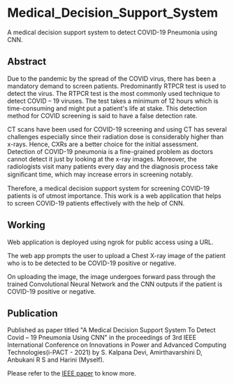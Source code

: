# Medical_Decision_Support_System

A medical decision support system to detect COVID-19 Pneumonia using CNN.

## Abstract
Due to the pandemic by the spread of the COVID virus, there has been a mandatory demand to screen patients. Predominantly RTPCR test is used to detect the virus. The RTPCR test is the most commonly used technique to detect COVID – 19 viruses. The test takes a minimum of 12 hours which is time-consuming and might put a patient's life at stake. This detection method for COVID screening is said to have a false detection rate. 

CT scans have been used for COVID-19 screening and using CT has several challenges especially since their radiation dose is considerably higher than x-rays. Hence, CXRs are a better choice for the initial assessment. Detection of COVID-19 pneumonia is a fine-grained problem as doctors cannot detect it just by looking at the x-ray images. Moreover, the radiologists visit many patients every day and the diagnosis process take signiﬁcant time, which may increase errors in screening notably. 

Therefore, a medical decision support system for screening COVID-19 patients is of utmost importance. This work is a web application that helps to screen COVID-19 patients effectively with the help of CNN.

## Working

Web application is deployed using ngrok for public access using a URL.

The web app prompts the user to upload a Chest X-ray image of the patient who is to be detected to be COVID-19 positive or negative. 

On uploading the image, the image undergoes forward pass through the trained Convolutional Neural Network and the CNN outputs if the patient is COVID-19 positive or negative. 

## Publication

Published as paper titled "A Medical Decision Support System To Detect Covid – 19 Pneumonia Using CNN" in the proceedings of 3rd IEEE International Conference on Innovations in Power and Advanced Computing Technologies(i-PACT - 2021) by S. Kalpana Devi, Amirthavarshini D, Anbukani R S and Harini (Myself).

Please refer to the [IEEE paper](https://github.com/Coder-456/Medical-Decision-Support-System/blob/main/IEEE%20paper.pdf) to know more.



